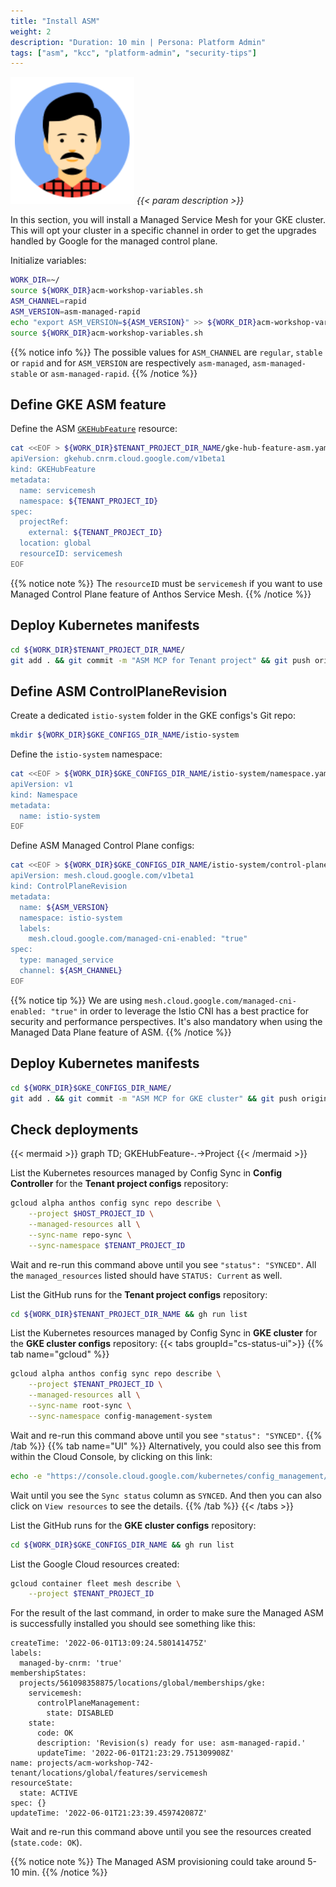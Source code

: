 ```yaml
---
title: "Install ASM"
weight: 2
description: "Duration: 10 min | Persona: Platform Admin"
tags: ["asm", "kcc", "platform-admin", "security-tips"]
---
```

![Platform Admin](/images/platform-admin.png)
_{{< param description >}}_

In this section, you will install a Managed Service Mesh for your GKE cluster. This will opt your cluster in a specific channel in order to get the upgrades handled by Google for the managed control plane.

Initialize variables:
```Bash
WORK_DIR=~/
source ${WORK_DIR}acm-workshop-variables.sh
ASM_CHANNEL=rapid
ASM_VERSION=asm-managed-rapid
echo "export ASM_VERSION=${ASM_VERSION}" >> ${WORK_DIR}acm-workshop-variables.sh
source ${WORK_DIR}acm-workshop-variables.sh
```
{{% notice info %}}
The possible values for `ASM_CHANNEL` are `regular`, `stable` or `rapid` and for `ASM_VERSION` are respectively `asm-managed`, `asm-managed-stable` or `asm-managed-rapid`.
{{% /notice %}}

## Define GKE ASM feature

Define the ASM [`GKEHubFeature`](https://cloud.google.com/config-connector/docs/reference/resource-docs/gkehub/gkehubfeature) resource:
```Bash
cat <<EOF > ${WORK_DIR}$TENANT_PROJECT_DIR_NAME/gke-hub-feature-asm.yaml
apiVersion: gkehub.cnrm.cloud.google.com/v1beta1
kind: GKEHubFeature
metadata:
  name: servicemesh
  namespace: ${TENANT_PROJECT_ID}
spec:
  projectRef:
    external: ${TENANT_PROJECT_ID}
  location: global
  resourceID: servicemesh
EOF
```
{{% notice note %}}
The `resourceID` must be `servicemesh` if you want to use Managed Control Plane feature of Anthos Service Mesh.
{{% /notice %}}

## Deploy Kubernetes manifests

```Bash
cd ${WORK_DIR}$TENANT_PROJECT_DIR_NAME/
git add . && git commit -m "ASM MCP for Tenant project" && git push origin main
```

## Define ASM ControlPlaneRevision

Create a dedicated `istio-system` folder in the GKE configs's Git repo:
```Bash
mkdir ${WORK_DIR}$GKE_CONFIGS_DIR_NAME/istio-system
```

Define the `istio-system` namespace:
```Bash
cat <<EOF > ${WORK_DIR}$GKE_CONFIGS_DIR_NAME/istio-system/namespace.yaml
apiVersion: v1
kind: Namespace
metadata:
  name: istio-system
EOF
```

Define ASM Managed Control Plane configs:
```Bash
cat <<EOF > ${WORK_DIR}$GKE_CONFIGS_DIR_NAME/istio-system/control-plane-configs.yaml
apiVersion: mesh.cloud.google.com/v1beta1
kind: ControlPlaneRevision
metadata:
  name: ${ASM_VERSION}
  namespace: istio-system
  labels:
    mesh.cloud.google.com/managed-cni-enabled: "true"
spec:
  type: managed_service
  channel: ${ASM_CHANNEL}
EOF
```
{{% notice tip %}}
We are using `mesh.cloud.google.com/managed-cni-enabled: "true"` in order to leverage the Istio CNI has a best practice for security and performance perspectives. It's also mandatory when using the Managed Data Plane feature of ASM.
{{% /notice %}}

## Deploy Kubernetes manifests

```Bash
cd ${WORK_DIR}$GKE_CONFIGS_DIR_NAME/
git add . && git commit -m "ASM MCP for GKE cluster" && git push origin main
```

## Check deployments

{{< mermaid >}}
graph TD;
  GKEHubFeature-.->Project
{{< /mermaid >}}

List the Kubernetes resources managed by Config Sync in **Config Controller** for the **Tenant project configs** repository:
```Bash
gcloud alpha anthos config sync repo describe \
    --project $HOST_PROJECT_ID \
    --managed-resources all \
    --sync-name repo-sync \
    --sync-namespace $TENANT_PROJECT_ID
```
Wait and re-run this command above until you see `"status": "SYNCED"`. All the `managed_resources` listed should have `STATUS: Current` as well.

List the GitHub runs for the **Tenant project configs** repository:
```Bash
cd ${WORK_DIR}$TENANT_PROJECT_DIR_NAME && gh run list
```

List the Kubernetes resources managed by Config Sync in **GKE cluster** for the **GKE cluster configs** repository:
{{< tabs groupId="cs-status-ui">}}
{{% tab name="gcloud" %}}
```Bash
gcloud alpha anthos config sync repo describe \
    --project $TENANT_PROJECT_ID \
    --managed-resources all \
    --sync-name root-sync \
    --sync-namespace config-management-system
```
Wait and re-run this command above until you see `"status": "SYNCED"`.
{{% /tab %}}
{{% tab name="UI" %}}
Alternatively, you could also see this from within the Cloud Console, by clicking on this link:
```Bash
echo -e "https://console.cloud.google.com/kubernetes/config_management/status?clusterName=${GKE_NAME}&id=${GKE_NAME}&project=${TENANT_PROJECT_ID}"
```
Wait until you see the `Sync status` column as `SYNCED`. And then you can also click on `View resources` to see the details.
{{% /tab %}}
{{< /tabs >}}

List the GitHub runs for the **GKE cluster configs** repository:
```Bash
cd ${WORK_DIR}$GKE_CONFIGS_DIR_NAME && gh run list
```

List the Google Cloud resources created:
```Bash
gcloud container fleet mesh describe \
    --project $TENANT_PROJECT_ID
```

For the result of the last command, in order to make sure the Managed ASM is successfully installed you should see something like this:
```Plaintext
createTime: '2022-06-01T13:09:24.580141475Z'
labels:
  managed-by-cnrm: 'true'
membershipStates:
  projects/561098358875/locations/global/memberships/gke:
    servicemesh:
      controlPlaneManagement:
        state: DISABLED
    state:
      code: OK
      description: 'Revision(s) ready for use: asm-managed-rapid.'
      updateTime: '2022-06-01T21:23:29.751309908Z'
name: projects/acm-workshop-742-tenant/locations/global/features/servicemesh
resourceState:
  state: ACTIVE
spec: {}
updateTime: '2022-06-01T21:23:39.459742087Z'
```
Wait and re-run this command above until you see the resources created (`state.code: OK`).

{{% notice note %}}
The Managed ASM provisioning could take around 5-10 min.
{{% /notice %}}